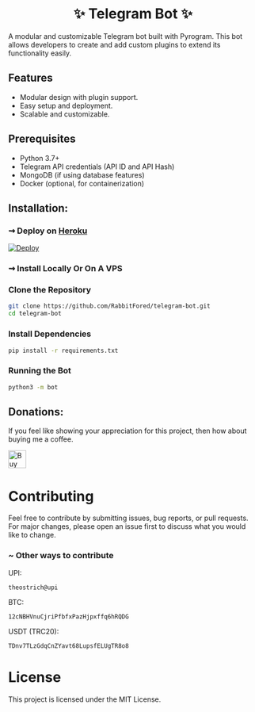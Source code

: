 <h1 align="center"> 
    ✨ Telegram Bot ✨ 
</h1>
A modular and customizable Telegram bot built with Pyrogram. This bot allows developers to create and add custom plugins to extend its functionality easily.

## Features

- Modular design with plugin support.
- Easy setup and deployment.
- Scalable and customizable.

## Prerequisites

- Python 3.7+
- Telegram API credentials (API ID and API Hash)
- MongoDB (if using database features)
- Docker (optional, for containerization)


## Installation:

### ⇝ Deploy on [Heroku](https://heroku.com)
[![Deploy](https://www.herokucdn.com/deploy/button.svg)](https://heroku.com/deploy)
### ⇝ Install Locally Or On A VPS

### Clone the Repository

```bash
git clone https://github.com/RabbitFored/telegram-bot.git
cd telegram-bot
```
### Install Dependencies

```bash
pip install -r requirements.txt
```
### Running the Bot
```bash
python3 -m bot
```

## Donations:

<p> If you feel like showing your appreciation for this project, then how about buying me a coffee.</p>
<a href='https://ko-fi.com/rabbitfored' target='_blank'><img height='36' style='border:0px;height:36px;' src='https://storage.ko-fi.com/cdn/kofi3.png?v=3' border='0' alt='Buy Me a Coffee at ko-fi.com'/></a>

# Contributing
Feel free to contribute by submitting issues, bug reports, or pull requests. For major changes, please open an issue first to discuss what you would like to change.
### ~ Other ways to contribute

UPI: 
```
theostrich@upi
```

BTC: 
```
12cNBHVnuCjriPfbfxPazHjpxffq6hRQDG
```

USDT (TRC20): 
```
TDnv7TLzGdqCnZYavt68LupsfELUgTR8o8
```


# License
This project is licensed under the MIT License.